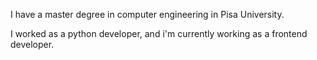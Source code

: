 
I have a master degree in computer engineering in Pisa University.

I worked as a python developer, and i'm currently working as a frontend
developer.
